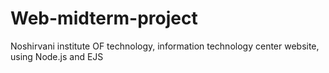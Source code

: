 # Web-midterm-project
Noshirvani institute OF technology, information technology center website, using Node.js and EJS
